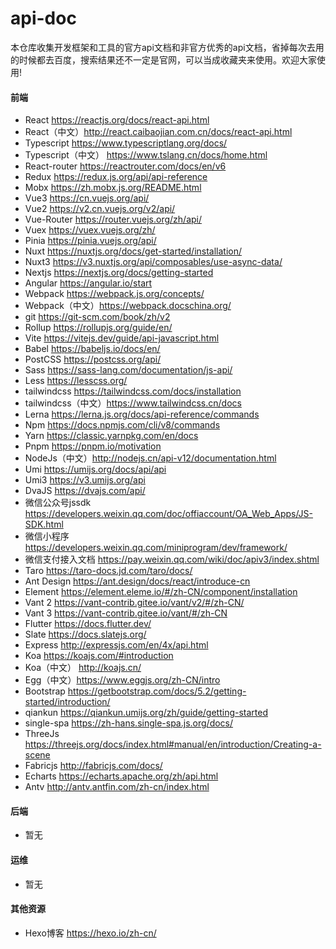 # api-doc
本仓库收集开发框架和工具的官方api文档和非官方优秀的api文档，省掉每次去用的时候都去百度，搜索结果还不一定是官网，可以当成收藏夹来使用。欢迎大家使用!


#### 前端

- React https://reactjs.org/docs/react-api.html
- React（中文）http://react.caibaojian.com.cn/docs/react-api.html
- Typescript https://www.typescriptlang.org/docs/
- Typescript（中文） https://www.tslang.cn/docs/home.html
- React-router https://reactrouter.com/docs/en/v6
- Redux https://redux.js.org/api/api-reference
- Mobx https://zh.mobx.js.org/README.html
- Vue3  https://cn.vuejs.org/api/
- Vue2  https://v2.cn.vuejs.org/v2/api/
- Vue-Router https://router.vuejs.org/zh/api/
- Vuex https://vuex.vuejs.org/zh/
- Pinia https://pinia.vuejs.org/api/
- Nuxt https://nuxtjs.org/docs/get-started/installation/
- Nuxt3 https://v3.nuxtjs.org/api/composables/use-async-data/
- Nextjs https://nextjs.org/docs/getting-started
- Angular https://angular.io/start
- Webpack https://webpack.js.org/concepts/
- Webpack（中文）https://webpack.docschina.org/
- git https://git-scm.com/book/zh/v2
- Rollup https://rollupjs.org/guide/en/
- Vite https://vitejs.dev/guide/api-javascript.html
- Babel https://babeljs.io/docs/en/
- PostCSS https://postcss.org/api/
- Sass https://sass-lang.com/documentation/js-api/
- Less https://lesscss.org/
- tailwindcss https://tailwindcss.com/docs/installation
- tailwindcss（中文）https://www.tailwindcss.cn/docs
- Lerna https://lerna.js.org/docs/api-reference/commands
- Npm https://docs.npmjs.com/cli/v8/commands
- Yarn https://classic.yarnpkg.com/en/docs
- Pnpm https://pnpm.io/motivation
- NodeJs（中文）http://nodejs.cn/api-v12/documentation.html
- Umi https://umijs.org/docs/api/api
- Umi3 https://v3.umijs.org/api
- DvaJS https://dvajs.com/api/
- 微信公众号jssdk https://developers.weixin.qq.com/doc/offiaccount/OA_Web_Apps/JS-SDK.html
- 微信小程序 https://developers.weixin.qq.com/miniprogram/dev/framework/
- 微信支付接入文档 https://pay.weixin.qq.com/wiki/doc/apiv3/index.shtml
- Taro https://taro-docs.jd.com/taro/docs/
- Ant Design https://ant.design/docs/react/introduce-cn
- Element https://element.eleme.io/#/zh-CN/component/installation
- Vant 2 https://vant-contrib.gitee.io/vant/v2/#/zh-CN/
- Vant 3  https://vant-contrib.gitee.io/vant/#/zh-CN
- Flutter https://docs.flutter.dev/
- Slate https://docs.slatejs.org/
- Express http://expressjs.com/en/4x/api.html
- Koa https://koajs.com/#introduction
- Koa（中文） http://koajs.cn/
- Egg（中文）https://www.eggjs.org/zh-CN/intro
- Bootstrap https://getbootstrap.com/docs/5.2/getting-started/introduction/
- qiankun https://qiankun.umijs.org/zh/guide/getting-started
- single-spa https://zh-hans.single-spa.js.org/docs/
- ThreeJs https://threejs.org/docs/index.html#manual/en/introduction/Creating-a-scene
- Fabricjs http://fabricjs.com/docs/
- Echarts https://echarts.apache.org/zh/api.html
- Antv http://antv.antfin.com/zh-cn/index.html



#### 后端

- 暂无




#### 运维

- 暂无



#### 其他资源

- Hexo博客 https://hexo.io/zh-cn/
